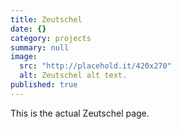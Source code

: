 ```yaml
---
title: Zeutschel
date: {}
category: projects
summary: null
image: 
  src: "http://placehold.it/420x270"
  alt: Zeutschel alt text.
published: true
---
```


This is the actual Zeutschel page.